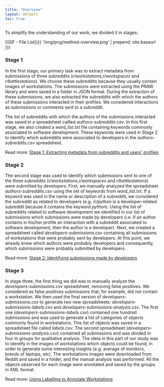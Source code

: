 ```yaml
---
title: "Overview"
layout: default
toc: true
---
```


To simplify the understanding of our work, we divided it in stages:

![GIF - File List]({{ '/img/png/method-overview.png' | prepend: site.baseurl }})

### Stage 1

In the first stage, our primary task was to extract metadata from submissions of three subreddits (_r/workstations_,_r/workspaces_ and _r/battlestations_). We choose these subreddits because they usually contain images of workstations. The submissions were extracted using the PRAW library and were saved in a folder in JSON format. During the extraction of these submissions, we also extracted the subreddits with which the authors of these submissions interacted in their profiles. We considered interactions as submissions or comments sent to a subreddit.

The list of subreddits with which the authors of the submissions interacted was saved in a spreadsheet callled _authors-subreddits.csv_. In this first stage, we also created a _word\_list.txt_ file containing keywords commonly associated to software development. These keywords were used in Stage 2 to identify which subreddits were associated to developers in the _authors-subreddits.csv_ spreadsheet.

Read more: [Stage 1: Extracting metadata from subreddits and users' profiles](stage_one.html)

### Stage 2

The second stage was used to identify which submissions sent to one of the three subreddits (_r/workstations_,_r/workspaces_ and _r/battlestations_) were submitted by developers. First, we manually analyzed the spreadsheet _authors-subreddits.csv_ using the set of keywords from _word\_list.txt_. If a keyword was used in the name or description of a subreddit, we considered the subreddit as related to developers (e.g. _/r/python_ is a developer-related subreddit because it contains the keyword _python_). Using the list of subreddits related to software development we identified in our list of submissions which submissions were made by developers (i.e. if an author contains in his/her profile an interaction with a subreddit associated to software development, then the author is a developer). Next, we created a spreadsheet called _developers-submissions.csv_ containing all submissions of workstations that were probably sent by developers. At this point, we already knew which authors were probably developers and consequently, which submissions were probably submitted by developers.

Read more: [Stage 2: Identifying submissions made by developers](stage_two.html)

### Stage 3

In stage three, the first thing we did was to manually analyze the _developers-submissions.csv_ spreadsheet, removing false positives. We considered as false positives submissions that, for example, did not contain a workstation. We then used the final version of _developers-submissions.csv_ to generate two new spreadsheets: _developers-submissions-labels.csv_ and _developers-submissions-analysis.csv_. The first one (_developers-submissions-labels.csv_) contained one hundred submissions and was used to generate a list of categories of objects commonly found in workstations. This list of objects was saved in a spreadsheet file called _labels.csv_. The second spreadsheet (_developers-submissions-analysis.csv_) contained all submissions and was divided in four in groups for qualitative analysis. The ideia in this part of our study was to identify in the images of workstations which objects could be found, in order to generate some interesting insights (e.g. average of monitors, brands of laptops, etc). The workstations images were downloaded from Reddit and saved in a folder, and the manual analysis was performed. All the objects observed for each image were annotated and saved by the groups in XML format.

Read more: [Using LabelImg to Annotate Workstations](image-analysis.html)